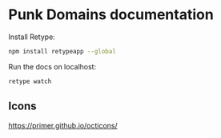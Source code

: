 # Punk Domains documentation

Install Retype: 

```bash
npm install retypeapp --global
```

Run the docs on localhost:

```bash
retype watch
```

## Icons

https://primer.github.io/octicons/ 
